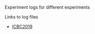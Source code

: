 Experiment logs for different experiments

Links to log files

 - [ICBC2019](https://github.com/nislab/bitcoin-logs/tree/icbc2019)
